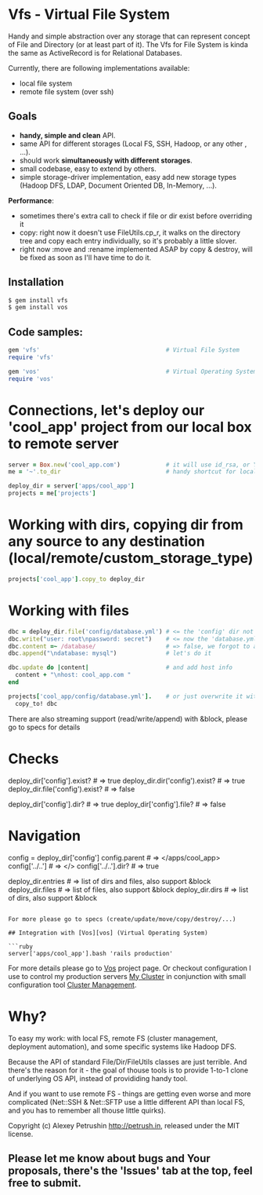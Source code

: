 # Vfs - Virtual File System

Handy and simple abstraction over any storage that can represent concept of File and Directory (or at least part of it).
The Vfs for File System is kinda the same as ActiveRecord is for Relational Databases.

Currently, there are following implementations available:

- local file system
- remote file system (over ssh)

## Goals

- **handy, simple and clean** API.
- same API for different storages (Local FS, SSH, Hadoop, or any other , ...).
- should work **simultaneously with different storages**.
- small codebase, easy to extend by others.
- simple storage-driver implementation, easy add new storage types (Hadoop DFS, LDAP, Document Oriented DB, In-Memory, ...).

**Performance**:

- sometimes there's extra call to check if file or dir exist before overriding it
- copy: right now it doesn't use FileUtils.cp_r, it walks on the directory tree and copy each entry individually, so it's probably a little slover.
- right now :move and :rename implemented ASAP by copy & destroy, will be fixed as soon as I'll have time to do it.

## Installation

``` bash
$ gem install vfs
$ gem install vos
```

## Code samples:

``` ruby
gem 'vfs'                                    # Virtual File System
require 'vfs'

gem 'vos'                                    # Virtual Operating System
require 'vos'
```

# Connections, let's deploy our 'cool_app' project from our local box to remote server

``` ruby
server = Box.new('cool_app.com')             # it will use id_rsa, or You can add {user: 'me', password: 'secret'}
me = '~'.to_dir                              # handy shortcut for local FS

deploy_dir = server['apps/cool_app']
projects = me['projects']
```

# Working with dirs, copying dir from any source to any destination (local/remote/custom_storage_type)

``` ruby
projects['cool_app'].copy_to deploy_dir
```

# Working with files

``` ruby
dbc = deploy_dir.file('config/database.yml') # <= the 'config' dir not exist yet
dbc.write("user: root\npassword: secret")    # <= now the 'database.yml' and parent 'config' has been created
dbc.content =~ /database/                    # => false, we forgot to add the database
dbc.append("\ndatabase: mysql")              # let's do it

dbc.update do |content|                      # and add host info
  content + "\nhost: cool_app.com "
end

projects['cool_app/config/database.yml'].    # or just overwrite it with our local dev version
  copy_to! dbc
```

There are also streaming support (read/write/append) with &block, please go to specs for details

# Checks
deploy_dir['config'].exist?                  # => true
deploy_dir.dir('config').exist?              # => true
deploy_dir.file('config').exist?             # => false

deploy_dir['config'].dir?                    # => true
deploy_dir['config'].file?                   # => false


# Navigation
config = deploy_dir['config']
config.parent                                # => </apps/cool_app>
config['../..']                              # => </>
config['../..'].dir?                         # => true

deploy_dir.entries                           # => list of dirs and files, also support &block
deploy_dir.files                             # => list of files, also support &block
deploy_dir.dirs                              # => list of dirs, also support &block
```

For more please go to specs (create/update/move/copy/destroy/...)

## Integration with [Vos][vos] (Virtual Operating System)

```ruby
server['apps/cool_app'].bash 'rails production'
```

For more details please go to [Vos][vos] project page.
Or checkout configuration I use to control my production servers [My Cluster][my_cluster] in conjunction with small
configuration tool [Cluster Management][cluster_management].

# Why?

To easy my work: with local FS, remote FS (cluster management, deployment automation), and some specific systems like Hadoop DFS.

Because the API of standard File/Dir/FileUtils classes are just terrible. And there's the reason for it - the goal of thouse tools
is to provide 1-to-1 clone of underlying OS API, instead of provididing handy tool.

And if you want to use remote FS - things are getting even worse and more complicated (Net::SSH & Net::SFTP use a little
different API than local FS, and you has to remember all thouse little quirks).

Copyright (c) Alexey Petrushin http://petrush.in, released under the MIT license.

## Please let me know about bugs and Your proposals, there's the 'Issues' tab at the top, feel free to submit.

[vos]: http://github.com/alexeypetrushin/vos
[cluster_management]: http://github.com/alexeypetrushin/cluster_management
[my_cluster]: http://github.com/alexeypetrushin/my_cluster